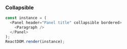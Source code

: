 ### Collapsible

<!--start-code-->

```js
const instance = (
  <Panel header="Panel title" collapsible bordered>
    <Paragraph />
  </Panel>
);
ReactDOM.render(instance);
```

<!--end-code-->
